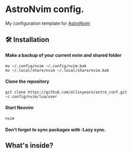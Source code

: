 # AstroNvim config.

My configuration template for [AstroNvim](https://github.com/AstroNvim/AstroNvim)

## 🛠️ Installation

#### Make a backup of your current nvim and shared folder

```shell
mv ~/.config/nvim ~/.config/nvim.bak
mv ~/.local/share/nvim ~/.local/share/nvim.bak
```

#### Clone the repository

```shell
git clone https://github.com/allinyearn/astro_conf.git ~/.config/nvim/lua/user
```

#### Start Neovim

```shell
nvim
```

#### Don't forget to sync packages with :Lazy sync.

## What's inside?
